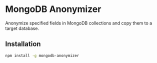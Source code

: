 # MongoDB Anonymizer

Anonymize specified fields in MongoDB collections and copy them to a target database.

## Installation

```bash
npm install -g mongodb-anonymizer
